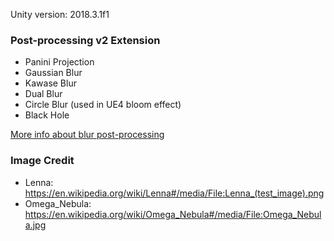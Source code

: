 Unity version: 2018.3.1f1

### Post-processing v2 Extension
* Panini Projection
* Gaussian Blur
* Kawase Blur
* Dual Blur
* Circle Blur (used in UE4 bloom effect)
* Black Hole

[More info about blur post-processing](BlurPostProcessing.md)

### Image Credit
* Lenna: https://en.wikipedia.org/wiki/Lenna#/media/File:Lenna_(test_image).png
* Omega_Nebula: https://en.wikipedia.org/wiki/Omega_Nebula#/media/File:Omega_Nebula.jpg